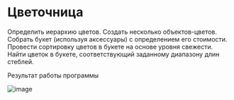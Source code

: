 # Цветочница
Определить иерархию цветов. Создать несколько объектов-цветов. Собрать букет (используя аксессуары) с определением его стоимости. Провести сортировку цветов в букете на основе уровня свежести. Найти
цветок в букете, соответствующий заданному диапазону длин стеблей.

Результат работы программы

![image](https://user-images.githubusercontent.com/96694454/152209417-2f604414-d257-4f72-8611-acb30c34a0fe.png)
